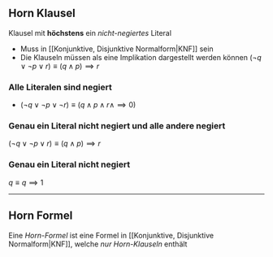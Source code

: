 ## Horn Klausel
Klausel mit **höchstens** ein *nicht-negiertes* Literal
- Muss in [[Konjunktive, Disjunktive Normalform|KNF]] sein
- Die Klauseln müssen als eine Implikation dargestellt werden können
$(\neg q \lor \neg p \lor r)\equiv(q\land p)\implies r$

### Alle Literalen sind negiert
- $(\neg q \lor \neg p \lor \neg r) \equiv (q \land p \land r \land \implies 0 )$

### Genau ein Literal nicht negiert und alle andere negiert
$(\neg q \lor \neg p \lor r)\equiv(q\land p)\implies r$

### Genau ein Literal nicht negiert 
$q \equiv q\implies 1$

---
## Horn Formel
Eine *Horn-Formel* ist eine Formel in [[Konjunktive, Disjunktive Normalform|KNF]], welche *nur Horn-Klauseln* enthält

